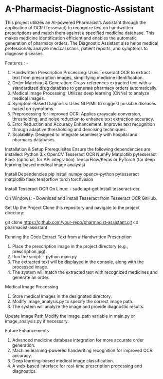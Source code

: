 # A-Pharmacist-Diagnostic-Assistant
This project utilizes an AI-powered Pharmacist’s Assistant through the application of OCR (Tesseract) to recognize text on handwritten prescriptions and match them against a specified medicine database. This makes medicine identification efficient and enables the automatic generation of pharmacy orders. The Diagnostic Assistant also helps medical professionals analyze medical scans, patient reports, and symptoms to diagnose diseases.

Features : - 
1. Handwritten Prescription Processing: Uses Tesseract OCR to extract text from prescription images, simplifying medicine identification.
2. Order Matching & Generation: Cross-references extracted text with a standardized drug database to generate pharmacy orders automatically.
3. Medical Image Processing: Utilizes deep learning (CNNs) to analyze medical images.
4. Symptom-Based Diagnosis: Uses NLP/ML to suggest possible diseases based on symptoms.
5. Preprocessing for Improved OCR: Applies grayscale conversion, thresholding, and noise reduction to enhance text extraction accuracy.
6. Error Reduction and Accuracy Enhancement: Improves text recognition through adaptive thresholding and denoising techniques.
7. Scalability: Designed to integrate seamlessly with hospital and pharmacy databases.

Installation & Setup
Prerequisites
Ensure the following dependencies are installed:
Python 3.x
OpenCV
Tesseract OCR
NumPy
Matplotlib
pytesseract
Flask (optional, for API integration)
TensorFlow/Keras or PyTorch (for deep learning-based medical image analysis)

Install Dependencies
pip install numpy opencv-python pytesseract matplotlib flask tensorflow torch torchvision

Install Tesseract OCR
On Linux: - 
sudo apt-get install tesseract-ocr.

On Windows: -
Download and install Tesseract from Tesseract OCR GitHub.

Set Up the Project
Clone this repository and navigate to the project directory:

git clone https://github.com/your-repo/pharmacist-assistant.git
cd pharmacist-assistant

Running the Code
Extract Text from a Handwritten Prescription
1. Place the prescription image in the project directory (e.g., prescription.jpg).
2. Run the script: - python main.py
3. The extracted text will be displayed in the console, along with the processed image.
4. The system will match the extracted text with recognized medicines and generate an order.

Medical Image Processing
1. Store medical images in the designated directory.
2. Modify image_analysis.py to specify the correct image path.
3. The system will analyze the image and provide diagnostic results.

Update Image Path
Modify the image_path variable in main.py or image_analysis.py if necessary.

Future Enhancements
1. Advanced medicine database integration for more accurate order generation.
2. Machine learning-powered handwriting recognition for improved OCR accuracy.
3. Deep learning-based medical image classification.
4. A web-based interface for real-time prescription processing and diagnostics.
